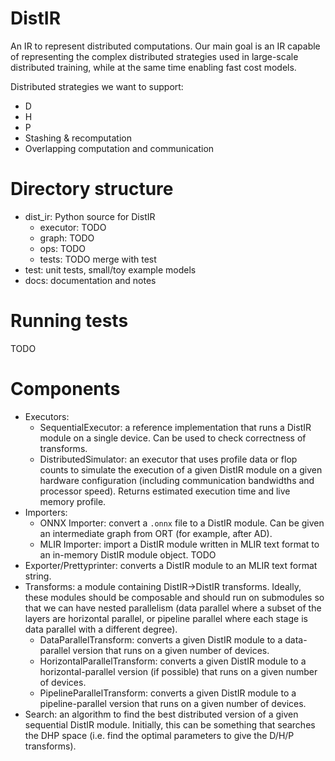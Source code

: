 # DistIR

An IR to represent distributed computations.
Our main goal is an IR capable of representing the complex distributed strategies
used in large-scale distributed training, while at the same time enabling fast
cost models.

Distributed strategies we want to support:
- D
- H
- P
- Stashing & recomputation
- Overlapping computation and communication

# Directory structure

- dist_ir: Python source for DistIR
    - executor: TODO
    - graph: TODO
    - ops: TODO
    - tests: TODO merge with test
- test: unit tests, small/toy example models
- docs: documentation and notes

# Running tests

TODO

# Components

- Executors:
    - SequentialExecutor: a reference implementation that runs a DistIR module
        on a single device. Can be used to check correctness of transforms.
    - DistributedSimulator: an executor that uses profile data or flop counts to
        simulate the execution of a given DistIR module on a given hardware
        configuration (including communication bandwidths and processor speed).
        Returns estimated execution time and live memory profile.
- Importers:
    - ONNX Importer: convert a `.onnx` file to a DistIR module. Can be given an
        intermediate graph from ORT (for example, after AD).
    - MLIR Importer: import a DistIR module written in MLIR text format to an
        in-memory DistIR module object. TODO
- Exporter/Prettyprinter: converts a DistIR module to an MLIR text format string.
- Transforms: a module containing DistIR->DistIR transforms.
    Ideally, these modules should be composable and should run on submodules
    so that we can have nested parallelism (data parallel where a subset of the
    layers are horizontal parallel, or pipeline parallel where each stage is
    data parallel with a different degree).
    - DataParallelTransform: converts a given DistIR module to a data-parallel
        version that runs on a given number of devices.
    - HorizontalParallelTransform: converts a given DistIR module to a
        horizontal-parallel version (if possible) that runs on a given number of
        devices.
    - PipelineParallelTransform: converts a given DistIR module to a
        pipeline-parallel version that runs on a given number of devices.
- Search: an algorithm to find the best distributed version of a given
    sequential DistIR module. Initially, this can be something that searches
    the DHP space (i.e. find the optimal parameters to give the D/H/P transforms).